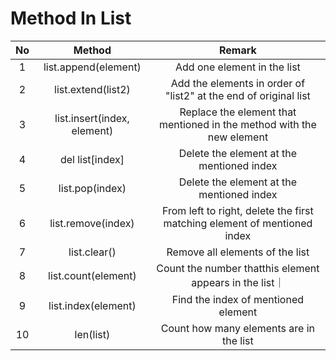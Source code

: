 # Method In List
|No |Method|Remark|
|:---:|:---:|:---:|
|1|list.append(element)|Add one element in the list|
|2|list.extend(list2)|Add the elements in order of "list2" at the end of original list|
|3|list.insert(index, element)|Replace the element that mentioned in the method with the new element|
|4|del list[index]|Delete the element at the mentioned index|
|5|list.pop(index)|Delete the element at the mentioned index|
|6|list.remove(index)|From left to right, delete the first matching element of mentioned index|
|7|list.clear()|Remove all elements of the list|
|8|list.count(element)|Count the number thatthis element appears in the list｜
|9|list.index(element)|Find the index of mentioned element|
|10|len(list)|Count how many elements are in the list|
